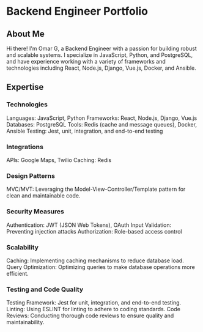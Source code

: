 # Backend Engineer Portfolio
## About Me
Hi there! I'm Omar G, a Backend Engineer with a passion for building robust and scalable systems. I specialize in JavaScript, Python, and PostgreSQL, and have experience working with a variety of frameworks and technologies including React, Node.js, Django, Vue.js, Docker, and Ansible.

## Expertise
### Technologies
  Languages: JavaScript, Python
  Frameworks: React, Node.js, Django, Vue.js
  Databases: PostgreSQL
  Tools: Redis (cache and message queues), Docker, Ansible
  Testing: Jest, unit, integration, and end-to-end testing
### Integrations
  APIs: Google Maps, Twilio
  Caching: Redis
### Design Patterns
  MVC/MVT: Leveraging the Model-View-Controller/Template pattern for clean and maintainable code.
### Security Measures
  Authentication: JWT (JSON Web Tokens), OAuth
  Input Validation: Preventing injection attacks
  Authorization: Role-based access control
### Scalability
  Caching: Implementing caching mechanisms to reduce database load.
  Query Optimization: Optimizing queries to make database operations more efficient.
### Testing and Code Quality
  Testing Framework: Jest for unit, integration, and end-to-end testing.
  Linting: Using ESLINT for linting to adhere to coding standards.
  Code Reviews: Conducting thorough code reviews to ensure quality and maintainability.
